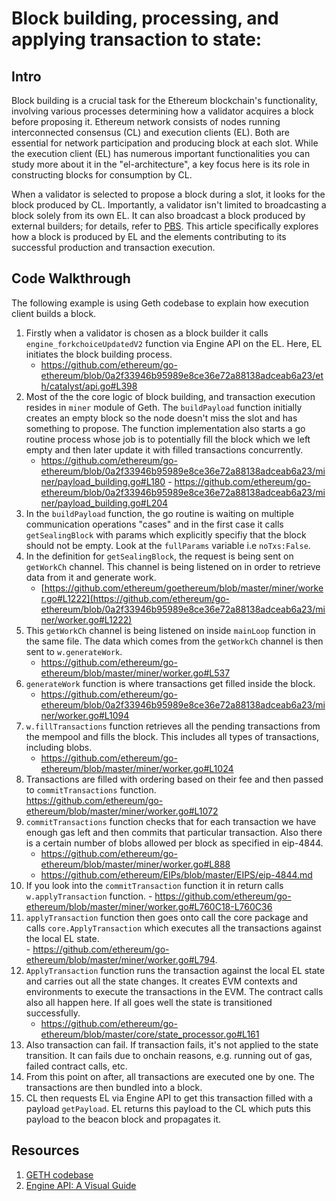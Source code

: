 # Block building, processing, and applying transaction to state:

## Intro

Block building is a crucial task for the Ethereum blockchain's functionality, involving various processes determining how a validator acquires a block before proposing it. Ethereum network consists of nodes running interconnected consensus (CL) and execution clients (EL). Both are essential for network participation and producing block at each slot. While the execution client (EL) has numerous important functionalities you can study more about it in the "el-architecture", a key focus here is its role in constructing blocks for consumption by CL.

When a validator is selected to propose a block during a slot, it looks for the block produced by CL. Importantly, a validator isn't limited to broadcasting a block solely from its own EL. It can also broadcast a block produced by external builders; for details, refer to [PBS](https://ethereum.org/en/roadmap/pbs/). This article specifically explores how a block is produced by EL and the elements contributing to its successful production and transaction execution.

## Code Walkthrough

The following example is using Geth codebase to explain how execution client builds a block.

 1. Firstly when a validator is chosen as a block builder it calls `engine_forkchoiceUpdatedV2` function via Engine API on the EL. Here, EL initiates the block building process.  
    - https://github.com/ethereum/go-ethereum/blob/0a2f33946b95989e8ce36e72a88138adceab6a23/eth/catalyst/api.go#L398 
 2. Most of the the core logic of block building, and transaction execution resides in `miner` module of Geth. The `buildPayload` function initially creates an empty block so the node doesn't miss the slot and has something to propose. The function implementation also starts a go routine process whose job is to potentially fill the block which we left empty and then later update it with filled transactions concurrently.
    - https://github.com/ethereum/go-ethereum/blob/0a2f33946b95989e8ce36e72a88138adceab6a23/miner/payload_building.go#L180                                                                        - https://github.com/ethereum/go-ethereum/blob/0a2f33946b95989e8ce36e72a88138adceab6a23/miner/payload_building.go#L204
 3. In the `buildPayload` function, the go routine is waiting on multiple communication operations "cases" and in the first case it calls `getSealingBlock` with params which explicitly specifiy that the block should not be empty. Look at the `fullParams` variable i.e `noTxs:False`.
 4. In the definition for `getSealingBlock`, the request is being sent on `getWorkCh` channel. This channel is being listened on in order to retrieve data from it and generate work. 
    - [https://github.com/ethereum/goethereum/blob/master/miner/worker.go#L1222](https://github.com/ethereum/go-ethereum/blob/0a2f33946b95989e8ce36e72a88138adceab6a23/miner/worker.go#L1222)
 5. This `getWorkCh` channel is being listened on inside `mainLoop` function in the same file. The data which comes from the `getWorkCh` channel is then sent to `w.generateWork`.
    - https://github.com/ethereum/go-ethereum/blob/master/miner/worker.go#L537
 6. `generateWork`  function is where transactions get filled inside the block.
    - https://github.com/ethereum/go-ethereum/blob/0a2f33946b95989e8ce36e72a88138adceab6a23/miner/worker.go#L1094
 7. `w.fillTransactions` function retrieves all the pending transactions from the mempool and fills the block. This includes all types of transactions, including blobs.
    - https://github.com/ethereum/go-ethereum/blob/master/miner/worker.go#L1024
 8. Transactions are filled with ordering based on their fee and then passed to `commitTransactions` function.  
https://github.com/ethereum/go-ethereum/blob/master/miner/worker.go#L1072
 9. `commitTransactions` function checks that for each transaction we have enough gas left and then commits that particular transaction. Also there is a certain number of blobs allowed per block as specified in eip-4844.  
     - https://github.com/ethereum/go-ethereum/blob/master/miner/worker.go#L888 
     - https://github.com/ethereum/EIPs/blob/master/EIPS/eip-4844.md
 10. If you look into the `commitTransaction`  function it in return calls `w.applyTransaction` function.
    - https://github.com/ethereum/go-ethereum/blob/master/miner/worker.go#L760C18-L760C36 
 11. `applyTransaction` function then goes onto call the core package and calls `core.ApplyTransaction` which executes all the transactions against the local EL state.  
    - https://github.com/ethereum/go-ethereum/blob/master/miner/worker.go#L794.
 12. `ApplyTransaction` function runs the transaction against the local EL state and carries out all the state changes. It creates EVM contexts and environments to execute the transactions in the EVM. The contract calls also all happen here. If all goes well the state is transitioned successfully.     
     - https://github.com/ethereum/go-ethereum/blob/master/core/state_processor.go#L161
13. Also transaction can fail. If transaction fails, it's not applied to the state transition. It can fails due to onchain reasons, e.g. running out of gas, failed contract calls, etc.
14. From this point on after, all transactions are executed one by one. The transactions are then bundled into a block.  
15. CL then requests EL via Engine API to get this transaction filled with a payload `getPayload`. EL returns this payload to the CL which puts this payload to the beacon block and propagates it.
 
## Resources
1. [GETH codebase](https://github.com/ethereum/go-ethereum)
2. [Engine API: A Visual Guide](https://hackmd.io/@danielrachi/engine_api)
